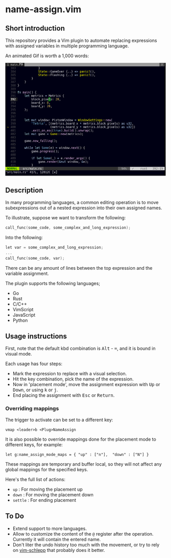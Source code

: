 # name-assign.vim

## Short introduction

This repository provides a Vim plugin to automate replacing expressions with
assigned variables in multiple programming language.

An animated Gif is worth a 1,000 words:

<img src="doc/name-assign.gif">


## Description

In many programming languages, a common editing operation is to move subexpressions
out of a nested expression into their own assigned names.

To illustrate, suppose we want to transform the following:

```c
call_func(some_code, some_complex_and_long_expression);
```

Into the following:

```c
let var = some_complex_and_long_expression;
...
call_func(some_code, var);
```

There can be any amount of lines between the top expression and the variable
assignment.

The plugin supports the following languages;

* Go
* Rust
* C/C++
* VimScript
* JavaScript
* Python


## Usage instructions

First, note that the default kbd combination is <kbd>Alt</kbd> - <kbd>=</kbd>, and it is bound in visual mode.

Each usage has four steps:

* Mark the expression to replace with a visual selection.
* Hit the key combination, pick the name of the expression.
* Now in 'placement mode', move the assignment expression with <kbd>Up</kbd> or <kbd>Down</kbd>, or using <kbd>k</kbd> or <kbd>j</kbd>.
* End placing the assignment with <kbd>Esc</kbd> or <kbd>Return</kbd>.

### Overriding mappings

The trigger to activate can be set to a different key:

```viml
vmap <leader>b <Plug>NameAssign
```

It is also possible to override mappings done for the placement mode to
different keys, for example:

```viml
let g:name_assign_mode_maps = { "up" : ["n"],  "down" : ["N"] }
```

These mappings are temporary and buffer local, so they will not affect any
global mappings for the specified keys.

Here's the full list of actions:

* `up` : For moving the placement up
* `down` : For moving the placement down
* `settle` : For ending placement

## To Do

* Extend support to more languages.
* Allow to customize the content of the `@` register after the operation.
  Currently it will contain the entered name.
* Don't liter the undo history too much with the movement, or try to rely on
  [vim-schlepp](https://github.com/zirrostig/vim-schlepp) that probably does it
  better.
